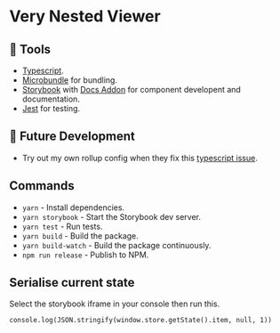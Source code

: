 # Very Nested Viewer

## 🔧 Tools

- [Typescript](https://www.typescriptlang.org/).
- [Microbundle](https://github.com/developit/microbundle) for bundling.
- [Storybook](https://github.com/storybookjs/presets/tree/master/packages/preset-create-react-app) with [Docs Addon](https://github.com/storybookjs/storybook/tree/master/addons/docs) for component developent and documentation.
- [Jest](https://create-react-app.dev/docs/running-tests/) for testing.

## 🔮 Future Development

- Try out my own rollup config when they fix this [typescript issue](https://github.com/rollup/plugins/issues/287).

## Commands

- `yarn` - Install dependencies.
- `yarn storybook` - Start the Storybook dev server.
- `yarn test` - Run tests.
- `yarn build` - Build the package.
- `yarn build-watch` - Build the package continuously.
- `npm run release` - Publish to NPM.

## Serialise current state

Select the storybook iframe in your console then run this.

```
console.log(JSON.stringify(window.store.getState().item, null, 1))
```
